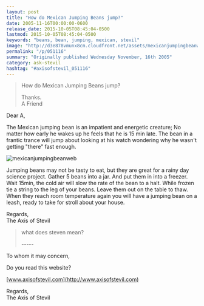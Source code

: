 ```yaml
---
layout: post
title: "How do Mexican Jumping Beans jump?"
date: 2005-11-16T00:00:00-0600
release_date: 2015-10-05T08:45:04-0500
lastmod: 2015-10-05T08:45:04-0500
keywords: "beans, bean, jumping, mexican, stevil"
image: "http://d3e878vmunx8cm.cloudfront.net/assets/mexicanjumpingbeanweb.jpg"
permalink: "/p/051116"
summary: "Originally published Wednesday November, 16th 2005"
category: ask-stevil
hashtag: "#axisofstevil_051116"
---
```


[p01]: http://d3e878vmunx8cm.cloudfront.net/assets/mexicanjumpingbeanweb.jpg "mexicanjumpingbeanweb"
> How do Mexican Jumping Beans jump?
> 
> Thanks.  
> A Friend

Dear A,

The Mexican jumping bean is an impatient and energetic creature; No matter how early he wakes up he feels that he is 15 min late. The bean in a frantic trance will jump about looking at his watch wondering why he wasn't getting "there" fast enough.

![mexicanjumpingbeanweb][p01]

Jumping beans may not be tasty to eat, but they are great for a rainy day science project. Gather 5 beans into a jar. And put them in into a freezer. Wait 15min, the cold air will slow the rate of the bean to a halt. While frozen tie a string to the leg of your beans. Leave them out on the table to thaw. When they reach room temperature again you will have a jumping bean on a leash, ready to take for stroll about your house.

Regards,  
The Axis of Stevil

> what does steven mean?
> 
> \-----

To whom it may concern,

Do you read this website?

[www.axisofstevil.com](http://www.axisofstevil.com)

Regards,  
The Axis of Stevil

